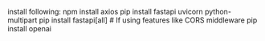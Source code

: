 install following:
npm install axios
pip install fastapi uvicorn python-multipart
pip install fastapi[all] # If using features like CORS middleware
pip install openai
